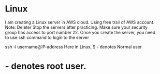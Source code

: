 # Linux     
I am creating a Linux server in AWS cloud. Using free trail of AWS account.
Note:  Delete/ Stop the servers after practicing.
Make sure your security group has access to port number 22.
Once you create the server, you need to use ssh command to login to the server

ssh -i <pem-file-path> username@IP-address
  Here in Linux, 
  $ - denotes Normal user
  # - denotes root user.
